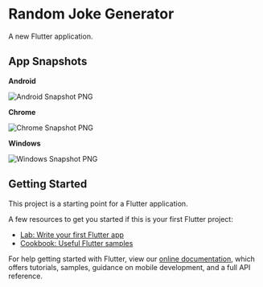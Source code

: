 # Random Joke Generator
A new Flutter application.

## App Snapshots
**Android**

![Android Snapshot PNG](https://user-images.githubusercontent.com/32494274/122253839-8a915d80-ce9a-11eb-888e-2bb072ba2632.png)

**Chrome**

![Chrome Snapshot PNG](https://raw.githubusercontent.com/arctdav/flutter-random-joke/master/README_asset/chrome_snapshot.png)

**Windows**

![Windows Snapshot PNG](https://raw.githubusercontent.com/arctdav/flutter-random-joke/master/README_asset/windows_snapshot.png)

## Getting Started

This project is a starting point for a Flutter application.

A few resources to get you started if this is your first Flutter project:

- [Lab: Write your first Flutter app](https://flutter.dev/docs/get-started/codelab)
- [Cookbook: Useful Flutter samples](https://flutter.dev/docs/cookbook)

For help getting started with Flutter, view our
[online documentation](https://flutter.dev/docs), which offers tutorials,
samples, guidance on mobile development, and a full API reference.
